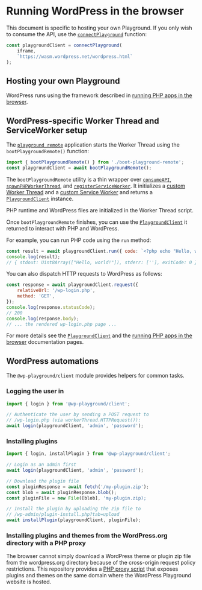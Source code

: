 # Running WordPress in the browser

This document is specific to hosting your own Playground. If you only wish to consume the API, use the [`connectPlayground`](./api/playground-client.connectplayground.md) function:

```ts
const playgroundClient = connectPlayground(
	iframe,
	`https://wasm.wordpress.net/wordpress.html`
);
```

## Hosting your own Playground

WordPress runs using the framework described in [running PHP apps in the browser](./using-php-in-the-browser.md).

## WordPress-specific Worker Thread and ServiceWorker setup

The [`playground remote`](https://github.com/WordPress/wordpress-playground/blob/trunk/src/packages/playground/remote/wordpress.html) application starts the Worker Thread using the `bootPlaygroundRemote()` function:

```js
import { bootPlaygroundRemote() } from './boot-playground-remote';
const playgroundClient = await bootPlaygroundRemote();
```

The `bootPlaygroundRemote` utility is a thin wrapper over [`consumeAPI`](./api/php-wasm-web.consumeapi.md), [`spawnPHPWorkerThread`](./api/php-wasm-web.spawnphpworkerthread.md), and [`registerServiceWorker`](./api/php-wasm-web.registerserviceworker.md). It initializes a [custom Worker Thread](https://github.com/WordPress/wordpress-playground/blob/trunk/src/packages/playground/remote/src/lib/worker-thread.ts) and a [custom Service Worker](https://github.com/WordPress/wordpress-playground/blob/trunk/src/packages/playground/remote/service-worker.ts) and returns a [`PlaygroundClient`](./api/playground-client.php.md) instance.

PHP runtime and WordPress files are initialized in the Worker Thread script.

Once `bootPlaygroundRemote` finishes, you can use the [`PlaygroundClient`](./api/playground-client.php.md) it returned to interact with PHP and WordPress.

For example, you can run PHP code using the `run` method:

```js
const result = await playgroundClient.run({ code: `<?php echo "Hello, world!";` });
console.log(result);
// { stdout: Uint8Array(["Hello, world!"]), stderr: [''], exitCode: 0 }
```

You can also dispatch HTTP requests to WordPress as follows:

```js
const response = await playgroundClient.request({
	relativeUrl: '/wp-login.php',
	method: 'GET',
});
console.log(response.statusCode);
// 200
console.log(response.body);
// ... the rendered wp-login.php page ...
```

For more details see the [`PlaygroundClient`](./api/playground-client.php.md) and the [running PHP apps in the browser](./using-php-in-the-browser.md) documentation pages.

## WordPress automations

The `@wp-playground/client` module provides helpers for common tasks.

### Logging the user in

```js
import { login } from '@wp-playground/client';

// Authenticate the user by sending a POST request to
// /wp-login.php (via workerThread.HTTPRequest()):
await login(playgroundClient, 'admin', 'password');
```

### Installing plugins

```js
import { login, installPlugin } from '@wp-playground/client';

// Login as an admin first
await login(playgroundClient, 'admin', 'password');

// Download the plugin file
const pluginResponse = await fetch('/my-plugin.zip');
const blob = await pluginResponse.blob();
const pluginFile = new File([blob], 'my-plugin.zip);

// Install the plugin by uploading the zip file to
// /wp-admin/plugin-install.php?tab=upload
await installPlugin(playgroundClient, pluginFile);
```

### Installing plugins and themes from the WordPress.org directory with a PHP proxy

The browser cannot simply download a WordPress theme or plugin zip file from the wordpress.org directory because of the cross-origin request policy restrictions. This repository provides a [PHP proxy script](https://github.com/WordPress/wordpress-playground/blob/trunk/src/packages/playground/website/plugin-proxy.php) that exposes plugins and themes on the same domain where the WordPress Playground website is hosted.
